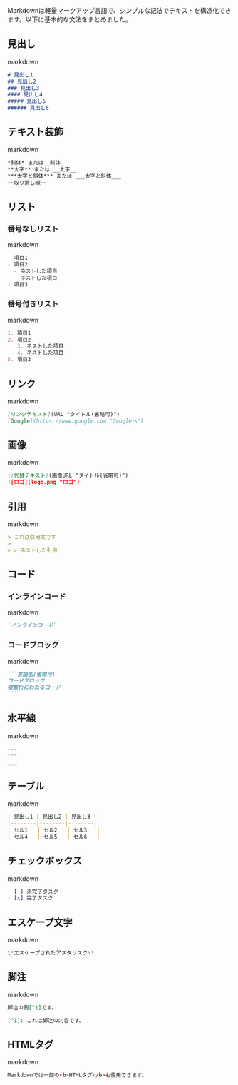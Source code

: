 Markdownは軽量マークアップ言語で、シンプルな記法でテキストを構造化できます。以下に基本的な文法をまとめました。

## 見出し

markdown

```markdown
# 見出し1
## 見出し2
### 見出し3
#### 見出し4
##### 見出し5
###### 見出し6
```

## テキスト装飾

markdown

```markdown
*斜体* または _斜体_
**太字** または __太字__
***太字と斜体*** または ___太字と斜体___
~~取り消し線~~
```

## リスト

### 番号なしリスト

markdown

```markdown
- 項目1
- 項目2
  - ネストした項目
  - ネストした項目
- 項目3
```

### 番号付きリスト

markdown

```markdown
1. 項目1
2. 項目2
   3. ネストした項目
   4. ネストした項目
5. 項目3
```

## リンク

markdown

```markdown
[リンクテキスト](URL "タイトル(省略可)")
[Google](https://www.google.com "Googleへ")
```

## 画像

markdown

```markdown
![代替テキスト](画像URL "タイトル(省略可)")
![ロゴ](logo.png "ロゴ")
```

## 引用

markdown

```markdown
> これは引用文です
> 
> > ネストした引用
```

## コード

### インラインコード

markdown

```markdown
`インラインコード`
```

### コードブロック

markdown

````markdown
```言語名(省略可)
コードブロック
複数行にわたるコード
```
````

## 水平線

markdown

```markdown
---
***
___
```

## テーブル

markdown

```markdown
| 見出し1 | 見出し2 | 見出し3 |
|--------|--------|--------|
| セル1   | セル2   | セル3   |
| セル4   | セル5   | セル6   |
```

## チェックボックス

markdown

```markdown
- [ ] 未完了タスク
- [x] 完了タスク
```

## エスケープ文字

markdown

```markdown
\*エスケープされたアスタリスク\*
```

## 脚注

markdown

```markdown
脚注の例[^1]です。

[^1]: これは脚注の内容です。
```

## HTMLタグ

markdown

```markdown
Markdownでは一部の<b>HTMLタグ</b>も使用できます。
```